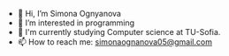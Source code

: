 - 👋 Hi, I’m Simona Ognyanova
- 👀 I’m interested in programming
- 🌱 I'm currently studying Computer science at TU-Sofia.
- 📫 How to reach me: simonaognanova05@gmail.com
